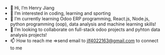 - 👋 Hi, I’m Henry Jiang
- 👀 I’m interested in coding, learning and sporting 
- 🌱 I’m currently learning Odoo ERP programming, React.js, Node.js, python programming (oop), data analysis and machine learning skills!
- 💞️ I’m looking to collaborate on full-stack odoo projects and pyhton data analysis projects!
- 📫 How to reach me =>send email to jlf4022163@gmail.com to connect to me

<!---
Thierry014/Thierry014 is a ✨ special ✨ repository because its `README.md` (this file) appears on your GitHub profile.
You can click the Preview link to take a look at your changes.
--->

